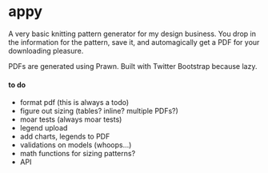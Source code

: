 # appy

A very basic knitting pattern generator for my design business. You drop in the information for the pattern, save it, and automagically get a PDF for your downloading pleasure.

PDFs are generated using Prawn. Built with Twitter Bootstrap because lazy.

#### to do

- format pdf (this is always a todo)
- figure out sizing (tables? inline? multiple PDFs?)
- moar tests (always moar tests)
- legend upload
- add charts, legends to PDF
- validations on models (whoops...)
- math functions for sizing patterns?
- API